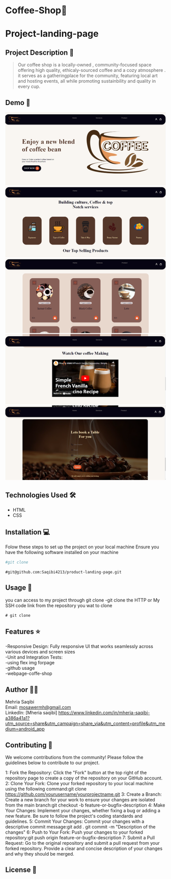 # Coffee-Shop🚀
# Project-landing-page

## Project Description 📝

> Our coffee shop is a locally-owned , community-focused space offering high quality, ethicaly-sourced coffee and a cozy atmosphere . it serves as a gatheringplace for the community, featuring local art and hosting events, all while promoting sustainbility and quality in every cup.

## Demo 📸

![Demo](./images/Screenshot%20(5).png )
![Demo](./images/Screenshot%20(6).png)
![Demo](./images/Screenshot%20(7).png)
![Demo](./images/Screenshot%20(8).png)
![Demo](./images/Screenshot%20(9).png)
## Technologies Used 🛠️
 
- HTML
- CSS

## Installation 💻

Folow these steps to set up the project on your local machine 
Ensure you have the following software installed on your machine

```bash
#git clone
```
```
#git@github.com:Saqibi4213/product-landing-page.git
```

## Usage 🎯

you can access to my project through git clone 
-git clone the HTTP or My SSH code link from the repository you wat to clone 

``` 
# git clone
```


## Features ⭐
 -Responsive Design: Fully responsive UI that works seamlessly across various devices and screen sizes
 <br />
 -Unit and Integration Tests:
 <br />
 -using flex img forpage 
 <br />
 -github usage
 <br />
 -webpage-coffe-shop

## Author 👩‍💻
 
Mehria Saqibi 
 <br>
 Email: mosawermh@gmail.com
 <br>
 LinkedIn: [Mheria saqibi] https://www.linkedin.com/in/mheria-saqibi-a386a41a1?utm_source=share&utm_campaign=share_via&utm_content=profile&utm_medium=android_app

## Contributing 🤝

We welcome contributions from the community! Please follow the guidelines below to contribute to our project.

1: Fork the Repository: Click the "Fork" button at the top right of the repository page to create a copy of the repository on your GitHub account.
2: Clone Your Fork: Clone your forked repository to your local machine using the following command:git clone https://github.com/yourusername/yourprojectname.git
3: Create a Branch: Create a new branch for your work to ensure your changes are isolated from the main branch:git checkout -b feature-or-bugfix-description
4: Make Your Changes: Implement your changes, whether fixing a bug or adding a new feature. Be sure to follow the project's coding standards and guidelines.
5: Commit Your Changes: Commit your changes with a descriptive commit message:git add .
git commit -m "Description of the changes"
6: Push to Your Fork: Push your changes to your forked repository:git push origin feature-or-bugfix-description
7: Submit a Pull Request: Go to the original repository and submit a pull request from your forked repository. Provide a clear and concise description of your changes and why they should be merged.

## License 📜
